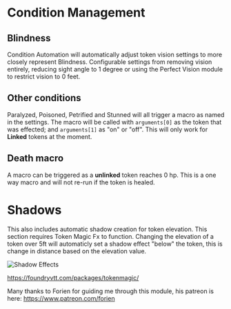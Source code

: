 # Condition Management

## Blindness
Condition Automation will automatically adjust token vision settings to more closely represent Blindness. Configurable settings from removing vision entirely, reducing sight angle to 1 degree or using the Perfect Vision module to restrict vision to 0 feet.

## Other conditions

Paralyzed, Poisoned, Petrified and Stunned will all trigger a macro as named in the settings. The macro will be called with `arguments[0]` as the token that was effected; and `arguments[1]` as "on" or "off". This will only work for **Linked** tokens at the moment.

## Death macro

A macro can be triggered as a **unlinked** token reaches 0 hp. This is a one way macro and will not re-run if the token is healed.

# Shadows
This also includes automatic shadow creation for token elevation. This section requires Token Magic Fx to function. Changing the elevation of a token over 5ft will automaticly set a shadow effect "below" the token, this is change in distance based on the elevation value. 

![Shadow Effects](https://github.com/kandashi/condition-automation/blob/master/Images/ShadowEffects.PNG)
 
https://foundryvtt.com/packages/tokenmagic/


Many thanks to Forien for guiding me through this module, his patreon is here: https://www.patreon.com/forien
